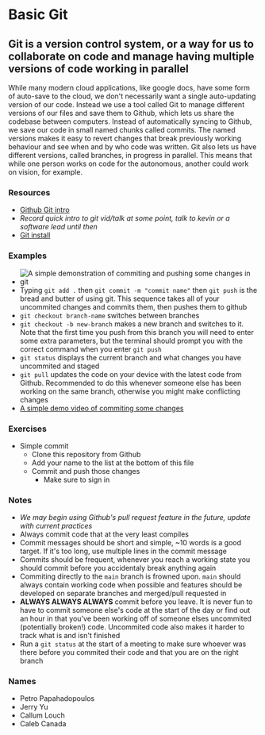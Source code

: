 # Basic Git

## Git is a version control system, or a way for us to collaborate on code and manage having multiple versions of code working in parallel

While many modern cloud applications, like google docs, have some form of auto-save to the cloud, we don't necessarily want a single auto-updating version of our code.
Instead we use a tool called Git to manage different versions of our files and save them to Github, which lets us share the codebase between computers.
Instead of automatically syncing to Github, we save our code in small named chunks called commits.
The named versions makes it easy to revert changes that break previously working behaviour and see when and by who code was written.
Git also lets us have different versions, called branches, in progress in parallel.
This means that while one person works on code for the autonomous, another could work on vision, for example.

### Resources

- [Github Git intro](https://docs.github.com/en/get-started/using-git/about-git)
- _Record quick intro to git vid/talk at some point, talk to kevin or a software lead until then_
- [Git install](https://gitforwindows.org/)

### Examples

- ![A simple demonstration of commiting and pushing some changes in git](../../Assets/GitExample.png)
- Typing `git add .` then `git commit -m "commit name"` then `git push` is the bread and butter of using git.
  This sequence takes all of your uncommited changes and commits them, then pushes them to github
- `git checkout branch-name` switches between branches
- `git checkout -b new-branch` makes a new branch and switches to it.
  Note that the first time you push from this branch you will need to enter some extra parameters, but the terminal should prompt you with the correct command when you enter `git push`
- `git status` displays the current branch and what changes you have uncommited and staged
- `git pull` updates the code on your device with the latest code from Github.
  Recommended to do this whenever someone else has been working on the same branch, otherwise you might make conflicting changes
- [A simple demo video of commiting some changes](../../Assets/GitDemoVideo.mp4)

### Exercises
- Simple commit
  - Clone this repository from Github
  - Add your name to the list at the bottom of this file
  - Commit and push those changes
    - Make sure to sign in

### Notes

- _We may begin using Github's pull request feature in the future, update with current practices_
- Always commit code that at the very least compiles
- Commit messages should be short and simple, ~10 words is a good target.
  If it's too long, use multiple lines in the commit message
- Commits should be frequent, whenever you reach a working state you should commit before you accidentaly break anything again
- Commiting directly to the `main` branch is frowned upon.
  `main` should always contain working code when possible and features should be developed on separate branches and merged/pull requested in
- **ALWAYS ALWAYS ALWAYS** commit before you leave.
  It is never fun to have to commit someone else's code at the start of the day or find out an hour in that you've been working off of someone elses uncommited (potentially broken!) code.
  Uncommited code also makes it harder to track what is and isn't finished
- Run a `git status` at the start of a meeting to make sure whoever was there before you commited their code and that you are on the right branch

### Names
  - Petro Papahadopoulos
  - Jerry Yu
  - Callum Louch
  - Caleb Canada